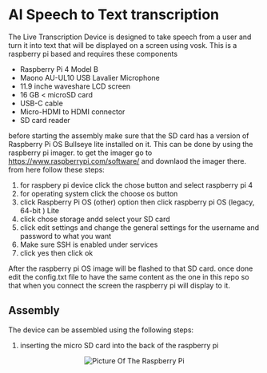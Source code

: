 # AI Speech to Text transcription

The Live Transcription Device is designed to take speech from a user and turn it into text that will be displayed on a screen using vosk. This is a raspberry pi based and requires these components

- Raspberry Pi 4 Model B
- Maono AU-UL10 USB Lavalier Microphone
- 11.9 inche waveshare LCD screen
- 16 GB < microSD card
- USB-C cable
- Micro-HDMI to HDMI connector
- SD card reader

before starting the assembly make sure that the SD card has a version of Raspberry Pi OS Bullseye lite installed on it. This can be done by using the raspberry pi imager. to get the imager go to https://www.raspberrypi.com/software/ and downlaod the imager there. from here follow these steps:

1. for raspbery pi device click the chose button and select raspberry pi 4
2. for operating system click the choose os button
3. click Raspberry Pi OS (other) option then click raspberry pi OS (legacy, 64-bit ) Lite
4. click chose storage andd select your SD card
5. click edit settings and change the general settings for the username and password to what you want
6. Make sure SSH is enabled under services
7. click yes then click ok

After the raspberry pi OS image will be flashed to that SD card. once done edit the config.txt file to have the same content as the one in this repo so that when you connect the screen the raspberry pi will display to it.

## Assembly

The device can be assembled using the following steps:

1. inserting the micro SD card into the back of the raspberry pi

<p align="center"><img src="./physical-pics/RaspberryPi.jpg" alt="Picture Of The Raspberry Pi"/></p>
